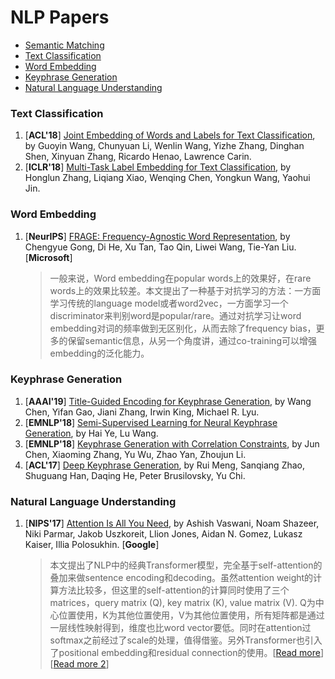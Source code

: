 # NLP Papers

+ [Semantic Matching](https://github.com/anyai/DEEM/blob/master/docs/papers.md)
+ [Text Classification](#Text-Classification)
+ [Word Embedding](#Word-Embedding)
+ [Keyphrase Generation](#Keyphrase-Generation)
+ [Natural Language Understanding](#Natural-Language-Understanding)

### Text Classification
1. [**ACL'18**] [Joint Embedding of Words and Labels for Text Classification](http://people.ee.duke.edu/~lcarin/acl2018_Guoyin.pdf), by Guoyin Wang, Chunyuan Li, Wenlin Wang, Yizhe Zhang, Dinghan Shen, Xinyuan Zhang, Ricardo Henao, Lawrence Carin. 
1. [**ICLR'18**] [Multi-Task Label Embedding for Text Classification](https://arxiv.org/abs/1710.07210), by Honglun Zhang, Liqiang Xiao, Wenqing Chen, Yongkun Wang, Yaohui Jin. 

### Word Embedding
1. [**NeurIPS**] [FRAGE: Frequency-Agnostic Word Representation](https://arxiv.org/abs/1809.06858), by Chengyue Gong, Di He, Xu Tan, Tao Qin, Liwei Wang, Tie-Yan Liu. [**Microsoft**]
    > 一般来说，Word embedding在popular words上的效果好，在rare words上的效果比较差。本文提出了一种基于对抗学习的方法：一方面学习传统的language model或者word2vec，一方面学习一个discriminator来判别word是popular/rare。通过对抗学习让word embedding对词的频率做到无区别化，从而去除了frequency bias，更多的保留semantic信息，从另一个角度讲，通过co-training可以增强embedding的泛化能力。

### Keyphrase Generation
1. [**AAAI'19**] [Title-Guided Encoding for Keyphrase Generation](https://arxiv.org/abs/1808.08575), by Wang Chen, Yifan Gao, Jiani Zhang, Irwin King, Michael R. Lyu.
1. [**EMNLP'18**] [Semi-Supervised Learning for Neural Keyphrase Generation](https://arxiv.org/abs/1808.06773), by Hai Ye, Lu Wang.
1. [**EMNLP'18**] [Keyphrase Generation with Correlation Constraints](https://arxiv.org/abs/1808.07185), by Jun Chen, Xiaoming Zhang, Yu Wu, Zhao Yan, Zhoujun Li.
1. [**ACL'17**] [Deep Keyphrase Generation](https://arxiv.org/abs/1704.06879), by Rui Meng, Sanqiang Zhao, Shuguang Han, Daqing He, Peter Brusilovsky, Yu Chi.

### Natural Language Understanding
1. [**NIPS'17**] [Attention Is All You Need](https://arxiv.org/abs/1706.03762), by Ashish Vaswani, Noam Shazeer, Niki Parmar, Jakob Uszkoreit, Llion Jones, Aidan N. Gomez, Lukasz Kaiser, Illia Polosukhin. [**Google**]
    > 本文提出了NLP中的经典Transformer模型，完全基于self-attention的叠加来做sentence encoding和decoding。虽然attention weight的计算方法比较多，但这里的self-attention的计算同时使用了三个matrices，query matrix (Q), key matrix (K), value matrix (V). Q为中心位置使用，K为其他位置使用，V为其他位置使用，所有矩阵都是通过一层线性映射得到，维度也比word vector要低。同时在attention过softmax之前经过了scale的处理，值得借鉴。另外Transformer也引入了positional embedding和residual connection的使用。[[Read more](http://jalammar.github.io/illustrated-transformer/)][[Read more 2](https://zhuanlan.zhihu.com/p/48508221)]


